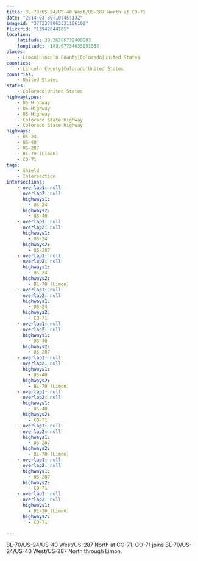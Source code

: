 ```yaml
---
title: BL-70/US-24/US-40 West/US-287 North at CO-71
date: "2014-03-30T10:45:13Z"
imageid: "3772378063331166102"
flickrid: "13942044185"
location:
    latitude: 39.26306732408803
    longitude: -103.67734033091352
places:
    - Limon|Lincoln County|Colorado|United States
counties:
    - Lincoln County|Colorado|United States
countries:
    - United States
states:
    - Colorado|United States
highwaytypes:
    - US Highway
    - US Highway
    - US Highway
    - Colorado State Highway
    - Colorado State Highway
highways:
    - US-24
    - US-40
    - US-287
    - BL-70 (Limon)
    - CO-71
tags:
    - Shield
    - Intersection
intersections:
    - overlap1: null
      overlap2: null
      highways1:
        - US-24
      highways2:
        - US-40
    - overlap1: null
      overlap2: null
      highways1:
        - US-24
      highways2:
        - US-287
    - overlap1: null
      overlap2: null
      highways1:
        - US-24
      highways2:
        - BL-70 (Limon)
    - overlap1: null
      overlap2: null
      highways1:
        - US-24
      highways2:
        - CO-71
    - overlap1: null
      overlap2: null
      highways1:
        - US-40
      highways2:
        - US-287
    - overlap1: null
      overlap2: null
      highways1:
        - US-40
      highways2:
        - BL-70 (Limon)
    - overlap1: null
      overlap2: null
      highways1:
        - US-40
      highways2:
        - CO-71
    - overlap1: null
      overlap2: null
      highways1:
        - US-287
      highways2:
        - BL-70 (Limon)
    - overlap1: null
      overlap2: null
      highways1:
        - US-287
      highways2:
        - CO-71
    - overlap1: null
      overlap2: null
      highways1:
        - BL-70 (Limon)
      highways2:
        - CO-71

---
```

BL-70/US-24/US-40 West/US-287 North at CO-71.  CO-71 joins BL-70/US-24/US-40 West/US-287 North through Limon.